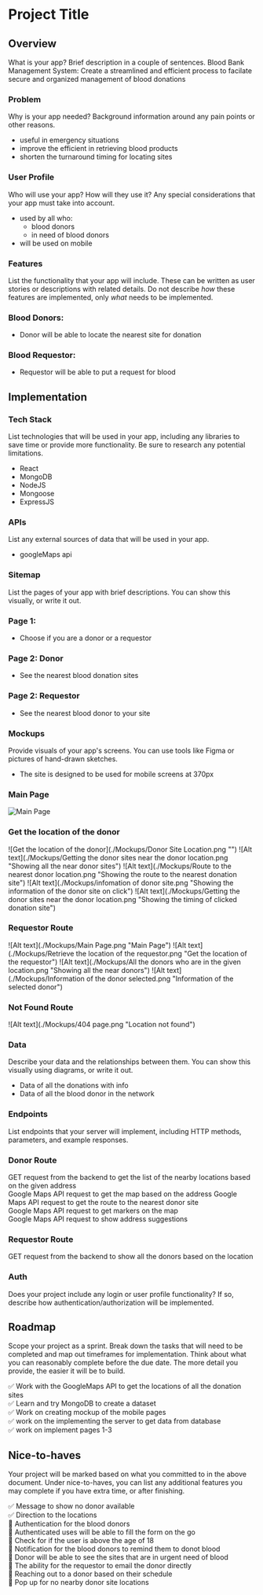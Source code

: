 # Project Title

## Overview

What is your app? Brief description in a couple of sentences.
Blood Bank Management System:
Create a streamlined and efficient process to facilate secure and organized management of blood donations

### Problem

Why is your app needed? Background information around any pain points or other reasons.
- useful in emergency situations
- improve the efficient in retrieving blood products 
- shorten the turnaround timing for locating sites

### User Profile

Who will use your app? How will they use it? Any special considerations that your app must take into account.
- used by all who: 
    - blood donors
    - in need of blood donors
- will be used on mobile

### Features

List the functionality that your app will include. These can be written as user stories or descriptions with related details. Do not describe _how_ these features are implemented, only _what_ needs to be implemented.

### Blood Donors:
- Donor will be able to locate the nearest site for donation 

### Blood Requestor:
- Requestor will be able to put a request for blood

## Implementation

### Tech Stack

List technologies that will be used in your app, including any libraries to save time or provide more functionality. Be sure to research any potential limitations.
- React
- MongoDB
- NodeJS
- Mongoose
- ExpressJS

### APIs

List any external sources of data that will be used in your app.
- googleMaps api

### Sitemap

List the pages of your app with brief descriptions. You can show this visually, or write it out.
### Page 1:
- Choose if you are a donor or a requestor
### Page 2: Donor
- See the nearest blood donation sites
### Page 2: Requestor
- See the nearest blood donor to your site

### Mockups

Provide visuals of your app's screens. You can use tools like Figma or pictures of hand-drawn sketches.

- The site is designed to be used for mobile screens at 370px

### Main Page
![Main Page](https://github.com/pshenoy30/pratiksha-shenoy-capstone-frontend/blob/feature/proposal/Mockups/Main%20Page.png)
### Get the location of the donor
![Get the location of the donor](./Mockups/Donor Site Location.png "")
![Alt text](./Mockups/Getting the donor sites near the donor location.png "Showing all the near donor sites")
![Alt text](./Mockups/Route to the nearest donor location.png "Showing the route to the nearest donation site")
![Alt text](./Mockups/infomation of donor site.png "Showing the information of the donor site on click")
![Alt text](./Mockups/Getting the donor sites near the donor location.png "Showing the timing of clicked donation site")

### Requestor Route
![Alt text](./Mockups/Main Page.png "Main Page")
![Alt text](./Mockups/Retrieve the location of the requestor.png  "Get the location of the requestor")
![Alt text](./Mockups/All the donors who are in the given location.png "Showing all the near donors")
![Alt text](./Mockups/Information of the donor selected.png "Information of the selected donor")

### Not Found Route
![Alt text](./Mockups/404 page.png "Location not found")


### Data

Describe your data and the relationships between them. You can show this visually using diagrams, or write it out. 
- Data of all the donations with info
- Data of all the blood donor in the network 

### Endpoints

List endpoints that your server will implement, including HTTP methods, parameters, and example responses.

### Donor Route
GET request from the backend to get the list of the nearby locations based on the given address \
Google Maps API request to get the map based on the address 
Google Maps API request to get the route to the nearest donor site \
Google Maps API request to get markers on the map \
Google Maps API request to show address suggestions 

### Requestor Route
GET request from the backend to show all the donors based on the location

### Auth

Does your project include any login or user profile functionality? If so, describe how authentication/authorization will be implemented.

## Roadmap

Scope your project as a sprint. Break down the tasks that will need to be completed and map out timeframes for implementation. Think about what you can reasonably complete before the due date. The more detail you provide, the easier it will be to build.

:white_check_mark: Work with the GoogleMaps API to get the locations of all the donation sites \
:white_check_mark: Learn and try MongoDB to create a dataset \
:white_check_mark: Work on creating mockup of the mobile pages \
:white_check_mark: work on the implementing the server to get data from database \
:white_check_mark: work on implement pages 1-3

## Nice-to-haves

Your project will be marked based on what you committed to in the above document. Under nice-to-haves, you can list any additional features you may complete if you have extra time, or after finishing.

:white_check_mark: Message to show no donor available \
:white_check_mark: Direction to the locations \
:thought_balloon: Authentication for the blood donors \
:thought_balloon: Authenticated uses will be able to fill the form on the go \
:thought_balloon: Check for if the user is above the age of 18 \
:thought_balloon: Notification for the blood donors to remind them to donot blood \
:thought_balloon: Donor will be able to see the sites that are in urgent need of blood \
:thought_balloon: The ability for the requestor to email the donor directly \
:thought_balloon: Reaching out to a donor based on their schedule \
:thought_balloon: Pop up for no nearby donor site locations 

